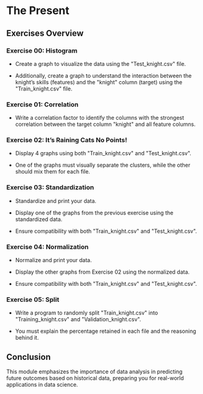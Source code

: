 
# The Present


## Exercises Overview

### Exercise 00: Histogram

- Create a graph to visualize the data using the "Test_knight.csv" file.

- Additionally, create a graph to understand the interaction between the knight’s skills (features) and the "knight" column (target) using the "Train_knight.csv" file.


### Exercise 01: Correlation

- Write a correlation factor to identify the columns with the strongest correlation between the target column "knight" and all feature columns.

### Exercise 02: It’s Raining Cats No Points!

- Display 4 graphs using both "Train_knight.csv" and "Test_knight.csv".

- One of the graphs must visually separate the clusters, while the other should mix them for each file.


### Exercise 03: Standardization

- Standardize and print your data.

- Display one of the graphs from the previous exercise using the standardized data.

- Ensure compatibility with both "Train_knight.csv" and "Test_knight.csv".


### Exercise 04: Normalization

- Normalize and print your data.

- Display the other graphs from Exercise 02 using the normalized data.

- Ensure compatibility with both "Train_knight.csv" and "Test_knight.csv".


### Exercise 05: Split

- Write a program to randomly split "Train_knight.csv" into "Training_knight.csv" and "Validation_knight.csv".

- You must explain the percentage retained in each file and the reasoning behind it.

## Conclusion

This module emphasizes the importance of data analysis in predicting future outcomes based on historical data, preparing you for real-world applications in data science.
